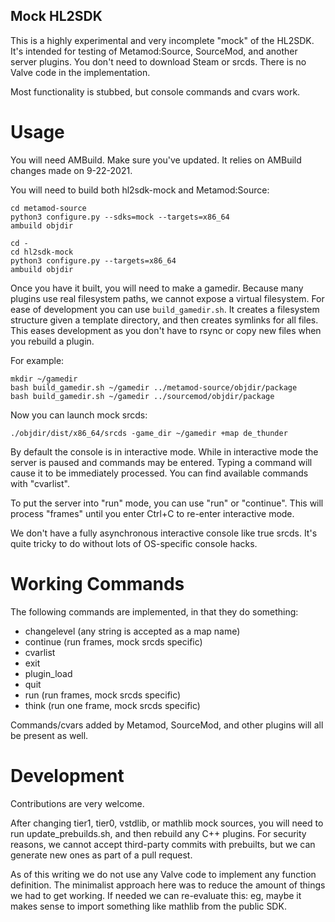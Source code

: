Mock HL2SDK
-----------

This is a highly experimental and very incomplete "mock" of the HL2SDK. It's
intended for testing of Metamod:Source, SourceMod, and another server plugins.
You don't need to download Steam or srcds. There is no Valve code in the
implementation.

Most functionality is stubbed, but console commands and cvars work.

# Usage

You will need AMBuild. Make sure you've updated. It relies on AMBuild changes
made on 9-22-2021.

You will need to build both hl2sdk-mock and Metamod:Source:

    cd metamod-source
    python3 configure.py --sdks=mock --targets=x86_64
    ambuild objdir

    cd -
    cd hl2sdk-mock
    python3 configure.py --targets=x86_64
    ambuild objdir

Once you have it built, you will need to make a gamedir. Because many plugins
use real filesystem paths, we cannot expose a virtual filesystem. For ease of
development you can use `build_gamedir.sh`. It creates a filesystem structure
given a template directory, and then creates symlinks for all files. This eases
development as you don't have to rsync or copy new files when you rebuild a
plugin.

For example:

    mkdir ~/gamedir
    bash build_gamedir.sh ~/gamedir ../metamod-source/objdir/package
    bash build_gamedir.sh ~/gamedir ../sourcemod/objdir/package

Now you can launch mock srcds:

    ./objdir/dist/x86_64/srcds -game_dir ~/gamedir +map de_thunder

By default the console is in interactive mode. While in interactive mode the
server is paused and commands may be entered. Typing a command will cause it to
be immediately processed. You can find available commands with "cvarlist".

To put the server into "run" mode, you can use "run" or "continue". This will
process "frames" until you enter Ctrl+C to re-enter interactive mode.

We don't have a fully asynchronous interactive console like true srcds. It's
quite tricky to do without lots of OS-specific console hacks.

# Working Commands

The following commands are implemented, in that they do something:

 - changelevel (any string is accepted as a map name)
 - continue (run frames, mock srcds specific)
 - cvarlist
 - exit
 - plugin\_load
 - quit
 - run (run frames, mock srcds specific)
 - think (run one frame, mock srcds specific)

Commands/cvars added by Metamod, SourceMod, and other plugins will all be
present as well.

# Development

Contributions are very welcome.

After changing tier1, tier0, vstdlib, or mathlib mock sources, you will need to
run update\_prebuilds.sh, and then rebuild any C++ plugins. For security
reasons, we cannot accept third-party commits with prebuilts, but we can
generate new ones as part of a pull request.

As of this writing we do not use any Valve code to implement any function
definition. The minimalist approach here was to reduce the amount of things we
had to get working. If needed we can re-evaluate this: eg, maybe it makes sense
to import something like mathlib from the public SDK.
